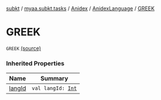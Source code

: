 [subkt](../../../index.md) / [myaa.subkt.tasks](../../index.md) / [Anidex](../index.md) / [AnidexLanguage](index.md) / [GREEK](./-g-r-e-e-k.md)

# GREEK

`GREEK` [(source)](https://github.com/Myaamori/SubKt/blob/0.1.4/src/main/kotlin/myaa/subkt/tasks/tasks.kt#L1058)

### Inherited Properties

| Name | Summary |
|---|---|
| [langId](lang-id.md) | `val langId: `[`Int`](https://kotlinlang.org/api/latest/jvm/stdlib/kotlin/-int/index.html) |
